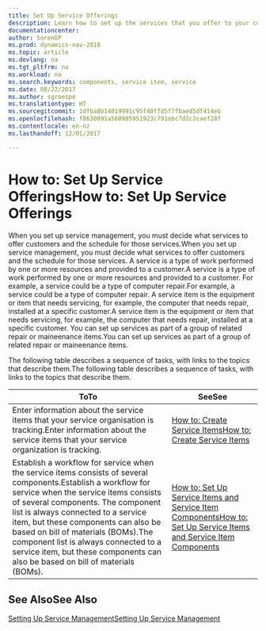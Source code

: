```yaml
---
title: Set Up Service Offerings
description: Learn how to set up the services that you offer to your customers.
documentationcenter: 
author: SorenGP
ms.prod: dynamics-nav-2018
ms.topic: article
ms.devlang: na
ms.tgt_pltfrm: na
ms.workload: na
ms.search.keywords: components, service item, service
ms.date: 08/22/2017
ms.author: sgroespe
ms.translationtype: HT
ms.sourcegitcommit: 1dfba8b14019991c95f40ffd5f7fbaed5df414eb
ms.openlocfilehash: f8630091a560985951923c791ebc7d2c2caef28f
ms.contentlocale: en-nz
ms.lasthandoff: 12/01/2017

---
```


# <a name="how-to-set-up-service-offerings"></a><span data-ttu-id="03a1f-103">How to: Set Up Service Offerings</span><span class="sxs-lookup"><span data-stu-id="03a1f-103">How to: Set Up Service Offerings</span></span>
<span data-ttu-id="03a1f-104">When you set up service management, you must decide what services to offer customers and the schedule for those services.</span><span class="sxs-lookup"><span data-stu-id="03a1f-104">When you set up service management, you must decide what services to offer customers and the schedule for those services.</span></span> <span data-ttu-id="03a1f-105">A service is a type of work performed by one or more resources and provided to a customer.</span><span class="sxs-lookup"><span data-stu-id="03a1f-105">A service is a type of work performed by one or more resources and provided to a customer.</span></span> <span data-ttu-id="03a1f-106">For example, a service could be a type of computer repair.</span><span class="sxs-lookup"><span data-stu-id="03a1f-106">For example, a service could be a type of computer repair.</span></span> <span data-ttu-id="03a1f-107">A service item is the equipment or item that needs servicing, for example, the computer that needs repair, installed at a specific customer.</span><span class="sxs-lookup"><span data-stu-id="03a1f-107">A service item is the equipment or item that needs servicing, for example, the computer that needs repair, installed at a specific customer.</span></span> <span data-ttu-id="03a1f-108">You can set up services as part of a group of related repair or maineenance items.</span><span class="sxs-lookup"><span data-stu-id="03a1f-108">You can set up services as part of a group of related repair or maineenance items.</span></span>  
  
<span data-ttu-id="03a1f-109">The following table describes a sequence of tasks, with links to the topics that describe them.</span><span class="sxs-lookup"><span data-stu-id="03a1f-109">The following table describes a sequence of tasks, with links to the topics that describe them.</span></span>  
  
|<span data-ttu-id="03a1f-110">**To**</span><span class="sxs-lookup"><span data-stu-id="03a1f-110">**To**</span></span>|<span data-ttu-id="03a1f-111">**See**</span><span class="sxs-lookup"><span data-stu-id="03a1f-111">**See**</span></span>|  
|------------|-------------|  
|<span data-ttu-id="03a1f-112">Enter information about the service items that your service organisation is tracking.</span><span class="sxs-lookup"><span data-stu-id="03a1f-112">Enter information about the service items that your service organization is tracking.</span></span>|[<span data-ttu-id="03a1f-113">How to: Create Service Items</span><span class="sxs-lookup"><span data-stu-id="03a1f-113">How to: Create Service Items</span></span>](service-how-to-create-service-items.md)|  
|<span data-ttu-id="03a1f-114">Establish a workflow for service when the service items consists of several components.</span><span class="sxs-lookup"><span data-stu-id="03a1f-114">Establish a workflow for service when the service items consists of several components.</span></span> <span data-ttu-id="03a1f-115">The component list is always connected to a service item, but these components can also be based on bill of materials (BOMs).</span><span class="sxs-lookup"><span data-stu-id="03a1f-115">The component list is always connected to a service item, but these components can also be based on bill of materials (BOMs).</span></span>|[<span data-ttu-id="03a1f-116">How to: Set Up Service Items and Service Item Components</span><span class="sxs-lookup"><span data-stu-id="03a1f-116">How to: Set Up Service Items and Service Item Components</span></span>](service-how-setup-service-items.md)|  
  
## <a name="see-also"></a><span data-ttu-id="03a1f-117">See Also</span><span class="sxs-lookup"><span data-stu-id="03a1f-117">See Also</span></span>  
[<span data-ttu-id="03a1f-118">Setting Up Service Management</span><span class="sxs-lookup"><span data-stu-id="03a1f-118">Setting Up Service Management</span></span>](service-setup-service.md)   
